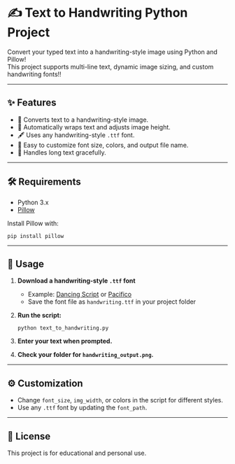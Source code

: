 # ✍️ Text to Handwriting Python Project

Convert your typed text into a handwriting-style image using Python and Pillow!  
This project supports multi-line text, dynamic image sizing, and custom handwriting fonts!!

---

## ✨ Features

- 📝 Converts text to a handwriting-style image.
- 📏 Automatically wraps text and adjusts image height.
- 🖋️ Uses any handwriting-style `.ttf` font.
- 🎨 Easy to customize font size, colors, and output file name.
- 🚫 Handles long text gracefully.

---

## 🛠 Requirements

- Python 3.x
- [Pillow](https://pypi.org/project/Pillow/)

Install Pillow with:

```
pip install pillow
```

---

## 🚀 Usage

1. **Download a handwriting-style `.ttf` font**

   - Example: [Dancing Script](https://fonts.google.com/specimen/Dancing+Script) or [Pacifico](https://fonts.google.com/specimen/Pacifico)
   - Save the font file as `handwriting.ttf` in your project folder

2. **Run the script:**

   ```
   python text_to_handwriting.py
   ```

3. **Enter your text when prompted.**

4. **Check your folder for `handwriting_output.png`.**

---

## ⚙️ Customization

- Change `font_size`, `img_width`, or colors in the script for different styles.
- Use any `.ttf` font by updating the `font_path`.

---

## 📜 License

This project is for educational and personal use.
